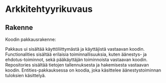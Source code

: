 # Arkkitehtyyrikuvaus

## Rakenne

Koodin pakkausrakenne:


Pakkaus ui sisältää käyttöliittymästä ja käyttäjistä vastaavan koodin. Functionalities sisältää 
erilaisia toiminnallisuuksia, kuten äänestys- ja ehdotus-toiminnot, sekä pääkäyttäjän toiminnoista vastaavan koodin. 
Repositories sisältää tietojen tallennuksesta ja hakemisesta vastaavan koodin.
Entities-pakkauksessa on koodia, joka käsittelee äänestystoiminnan tuloksien käsittelyä.
